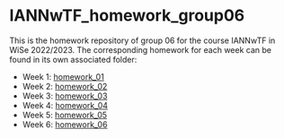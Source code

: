 # IANNwTF_homework_group06

This is the homework repository of group 06 for the course IANNwTF in WiSe 2022/2023. The corresponding homework for each week can be found in its own associated folder: 
 - Week 1: [homework_01](homework_01)
 - Week 2: [homework_02](homework_02)
 - Week 3: [homework_03](homework_03)
 - Week 4: [homework_04](homework_04)
 - Week 5: [homework_05](homework_05)
- Week 6: [homework_06](homework_06)
